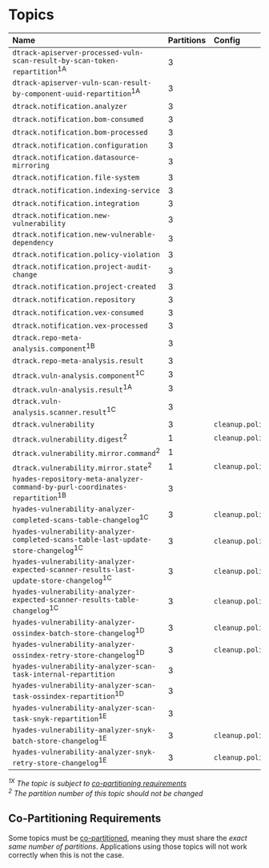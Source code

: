 # Topics

| Name                                                                                              | Partitions | Config                   |
|:--------------------------------------------------------------------------------------------------|:-----------|:-------------------------|
| `dtrack-apiserver-processed-vuln-scan-result-by-scan-token-repartition`<sup>1A</sup>              | 3          |                          |
| `dtrack-apiserver-vuln-scan-result-by-component-uuid-repartition`<sup>1A</sup>                    | 3          |                          |
| `dtrack.notification.analyzer`                                                                    | 3          |                          |
| `dtrack.notification.bom-consumed`                                                                | 3          |                          |
| `dtrack.notification.bom-processed`                                                               | 3          |                          |
| `dtrack.notification.configuration`                                                               | 3          |                          |
| `dtrack.notification.datasource-mirroring`                                                        | 3          |                          |
| `dtrack.notification.file-system`                                                                 | 3          |                          |
| `dtrack.notification.indexing-service`                                                            | 3          |                          |
| `dtrack.notification.integration`                                                                 | 3          |                          |
| `dtrack.notification.new-vulnerability`                                                           | 3          |                          |
| `dtrack.notification.new-vulnerable-dependency`                                                   | 3          |                          |
| `dtrack.notification.policy-violation`                                                            | 3          |                          |
| `dtrack.notification.project-audit-change`                                                        | 3          |                          |
| `dtrack.notification.project-created`                                                             | 3          |                          |
| `dtrack.notification.repository`                                                                  | 3          |                          |
| `dtrack.notification.vex-consumed`                                                                | 3          |                          |
| `dtrack.notification.vex-processed`                                                               | 3          |                          |
| `dtrack.repo-meta-analysis.component`<sup>1B</sup>                                                | 3          |                          |
| `dtrack.repo-meta-analysis.result`                                                                | 3          |                          |
| `dtrack.vuln-analysis.component`<sup>1C</sup>                                                     | 3          |                          |
| `dtrack.vuln-analysis.result`<sup>1A</sup>                                                        | 3          |                          |
| `dtrack.vuln-analysis.scanner.result`<sup>1C</sup>                                                | 3          |                          |
| `dtrack.vulnerability`                                                                            | 3          | `cleanup.policy=compact` |
| `dtrack.vulnerability.digest`<sup>2</sup>                                                         | 1          | `cleanup.policy=compact` |
| `dtrack.vulnerability.mirror.command`<sup>2</sup>                                                 | 1          |                          |
| `dtrack.vulnerability.mirror.state`<sup>2</sup>                                                   | 1          | `cleanup.policy=compact` |
| `hyades-repository-meta-analyzer-command-by-purl-coordinates-repartition`<sup>1B</sup>            | 3          |                          |
| `hyades-vulnerability-analyzer-completed-scans-table-changelog`<sup>1C</sup>                      | 3          | `cleanup.policy=compact` |
| `hyades-vulnerability-analyzer-completed-scans-table-last-update-store-changelog`<sup>1C</sup>    | 3          | `cleanup.policy=compact` |
| `hyades-vulnerability-analyzer-expected-scanner-results-last-update-store-changelog`<sup>1C</sup> | 3          | `cleanup.policy=compact` |
| `hyades-vulnerability-analyzer-expected-scanner-results-table-changelog`<sup>1C</sup>             | 3          | `cleanup.policy=compact` |
| `hyades-vulnerability-analyzer-ossindex-batch-store-changelog`<sup>1D</sup>                       | 3          | `cleanup.policy=compact` |
| `hyades-vulnerability-analyzer-ossindex-retry-store-changelog`<sup>1D</sup>                       | 3          | `cleanup.policy=compact` |
| `hyades-vulnerability-analyzer-scan-task-internal-repartition`                                    | 3          |                          |
| `hyades-vulnerability-analyzer-scan-task-ossindex-repartition`<sup>1D</sup>                       | 3          |                          |
| `hyades-vulnerability-analyzer-scan-task-snyk-repartition`<sup>1E</sup>                           | 3          |                          |
| `hyades-vulnerability-analyzer-snyk-batch-store-changelog`<sup>1E</sup>                           | 3          | `cleanup.policy=compact` |
| `hyades-vulnerability-analyzer-snyk-retry-store-changelog`<sup>1E</sup>                           | 3          | `cleanup.policy=compact` |

*<sup>1X</sup> The topic is subject to [co-partitioning requirements](#co-partitioning-requirements)*  
*<sup>2</sup> The partition number of this topic should not be changed*

## Co-Partitioning Requirements

Some topics must be [co-partitioned](https://www.confluent.io/blog/co-partitioning-in-kafka-streams/),
meaning they must share the *exact same number of partitions*. Applications using those topics will not work
correctly when this is not the case.
